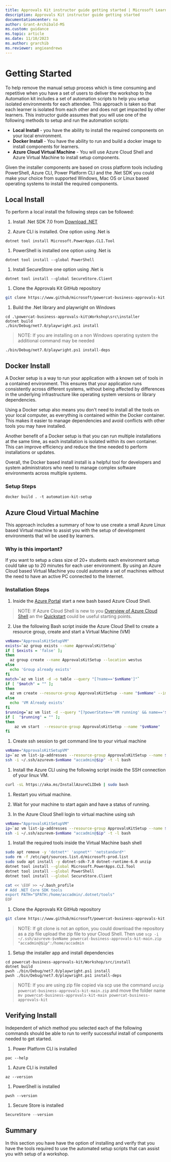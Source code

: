 ```yaml
---
title: Approvals Kit instructor guide getting started | Microsoft Learn
description: Approvals Kit instructor guide getting started
documentationcenter: na
author: Grant-Archibald-MS
ms.custom: guidance
ms.topic: article
ms.date: 11/10/2023
ms.author: grarchib
ms.reviewer: angieandrews
---
```


# Getting Started

To help remove the manual setup process which is time consuming and repetitive when you have a set of users to deliver the workshop to the Automation kit includes a set of automation scripts to help you setup isolated environments for each attendee. This approach is taken so that each learner is isolated from each other and does not get impacted by other learners. This instructor guide assumes that you will use one of the following methods to setup and run the automation scripts:

- **Local Install** - you have the ability to install the required components on your local environment.
- **Docker Install** - You have the ability to run and build a docker image to install components for learners.
- **Azure Cloud Virtual Machine** - You will use Azure Cloud Shell and Azure Virtual Machine to install setup components.

Given the installer components are based on cross platform tools including PowerShell, Azure CLI, Power Platform CLI and the .Net SDK you could make your choice from supported Windows, Mac OS or Linux based operating systems to install the required components.

## Local Install

To perform a local install the following steps can be followed:

1. Install .Net SDK 7.0 from [Download .NET](https://dotnet.microsoft.com/download)

1. Azure CLI is installed. One option using .Net is

```pwsh
dotnet tool install Microsoft.PowerApps.CLI.Tool
```

1. PowerShell is installed one option using .Net is

```pwsh
dotnet tool install --global PowerShell
```

1. Install SecureStore one option using .Net is

```pwsh
dotnet tool install --global SecureStore.Client
```

1. Clone the Approvals Kit GitHub repository

```bash
git clone https://www.github/microsoft/powercat-business-approvals-kit.git
```

1. Build the .Net library and playwright on Windows

```pwsh
cd .\powercat-business-approvals-kit\Workshop\src\installer
dotnet build
./bin/Debug/net7.0/playwright.ps1 install
```

> NOTE: If you are installing on a non Windows operating system the additional command may be needed

```pwsh
./bin/Debug/net7.0/playwright.ps1 install-deps
```

## Docker Install

A Docker setup is a way to run your application with a known set of tools in a contained environment. This ensures that your application runs consistently across different systems, without being affected by differences in the underlying infrastructure like operating system versions or library dependencies.

Using a Docker setup also means you don't need to install all the tools on your local computer, as everything is contained within the Docker container. This makes it easier to manage dependencies and avoid conflicts with other tools you may have installed.

Another benefit of a Docker setup is that you can run multiple installations at the same time, as each installation is isolated within its own container. This can improve efficiency and reduce the time needed to perform installations or updates.

Overall, the Docker based install install is a helpful tool for developers and system administrators who need to manage complex software environments across multiple systems.

### Setup Steps

```pwsh
docker build . -t automation-kit-setup
```

## Azure Cloud Virtual Machine

This approach includes a summary of how to use create a small Azure Linux based Virtual machine to assist you with the setup of development environments that wil be used by learners.

### Why is this important?

If you want to setup a class size of 20+ students each environment setup could take up to 20 minutes for each user environment. By using an Azure Cloud based Virtual Machine you could automate a set of machines without the need to have an active PC connected to the Internet.

### Installation Steps

1. Inside the [Azure Portal](https://portal.azure.com) start a new bash based Azure Cloud Shell.

> NOTE: If Azure Cloud Shell is new to you [Overview of Azure Cloud Shell](https://learn.microsoft.com/azure/cloud-shell/overview) an the [Quickstart](https://learn.microsoft.com/azure/cloud-shell/quickstart) could be useful starting points.

2. Use the following Bash script inside the Azure Cloud Shell to create a resource group, create and start a Virtual Machine (VM)

```bash
vmName="ApprovalsKitSetupVM"
exists=`az group exists --name ApprovalsKitSetup`
if [ $exists = 'false' ];
then
  az group create --name ApprovalsKitSetup --location westus
else
  echo 'Group already exists'
fi
match=`az vm list -d -o table --query "[?name=='$vmName']"`
if [ "$match" = "" ];
then
  az vm create --resource-group ApprovalsKitSetup --name "$vmName" --image "Canonical:0001-com-ubuntu-server-jammy:22_04-lts-gen2:latest" --size "Standard_B2s" --storage-sku Standard_LRS --os-disk-size-gb 63 --public-ip-sku Standard --admin-username accadmin --generate-ssh-keys --ssh-key-value ~/.ssh/azurevm-$vmName.pub --storage-sku Standard_LRS
else
  echo 'VM Already exists'
fi
$running=`az vm list -d --query "[?powerState=='VM running' && name=='$vmName']" -o table`
if [  "$running" = "" ];
then
    az vm start  --resource-group ApprovalsKitSetup --name "$vmName"
fi
```

1. Create ssh session to get command line to your virtual machine

```bash
vmName="ApprovalsKitSetupVM"
ip=`az vm list-ip-addresses --resource-group ApprovalsKitSetup --name $vmName --query "[].virtualMachine.network.publicIpAddresses[0].ipAddress" --output tsv`
ssh -i ~/.ssh/azurevm-$vmName "accadmin@$ip" -t -l bash
```

1. Install the Azure CLI using the following script inside the SSH connection of your linux VM.

```bash
curl -sL https://aka.ms/InstallAzureCLIDeb | sudo bash
```

1. Restart you virtual machine.

1. Wait for your machine to start again and have a status of running.

1. In the Azure Cloud Shell login to virtual machine using ssh

```bash
vmName="ApprovalsKitSetupVM"
ip=`az vm list-ip-addresses --resource-group ApprovalsKitSetup --name $vmName --query "[].virtualMachine.network.publicIpAddresses[0].ipAddress" --output tsv`
ssh -i ~/.ssh/azurevm-$vmName "accadmin@$ip" -t -l bash
```

1. Install the required tools inside the Virtual Machine bash shell

```bash
sudo apt remove -y 'dotnet*' 'aspnet*' 'netstandard*'
sudo rm -f /etc/apt/sources.list.d/microsoft-prod.list
sudo sudo apt install -y dotnet-sdk-7.0 dotnet-runtime-6.0 unzip
dotnet tool install --global Microsoft.PowerApps.CLI.Tool
dotnet tool install --global PowerShell
dotnet tool install --global SecureStore.Client

cat << \EOF >> ~/.bash_profile
# Add .NET Core SDK tools
export PATH="$PATH:/home/accadmin/.dotnet/tools"
EOF
```

1. Clone the Approvals Kit GitHub repository

```bash
git clone https://www.github/microsoft/powercat-business-approvals-kit.git
```

> NOTE: If git clone is not an option, you could download the repository as a zip file upload the zip file to your Cloud Shell. Then use ```scp -i ~/.ssh/azurevm-$vmName powercat-business-approvals-kit-main.zip "accadmin@$ip":/home/accadmin```

1. Setup the installer app and install dependencies

```pwsh
cd powercat-business-approvals-kit/Workshop/src/install
dotnet build
pwsh ./bin/Debug/net7.0/playwright.ps1 install
pwsh ./bin/Debug/net7.0/playwright.ps1 install-deps
```

> NOTE: If you are using zip file copied via scp use the command ```unzip powercat-business-approvals-kit-main.zip``` and move the folder name ```mv powercat-business-approvals-kit-main powercat-business-approvals-kit```

## Verifying Install

Independent of which method you selected each of the following commands should be able to run to verify successful install of components needed to get started.

1. Power Platform CLI is installed

```pwsh
pac --help
```

1. Azure CLI is installed

```pwsh
az --version
```

1. PowerShell is installed

```pwsh
pwsh --version
```

1. Secure Store is installed

```powershell
SecureStore --version
```

## Summary

In this section you have have the option of installing and verify that you have the tools required to use the automated setup scripts that can assist you with setup of a workshop.
